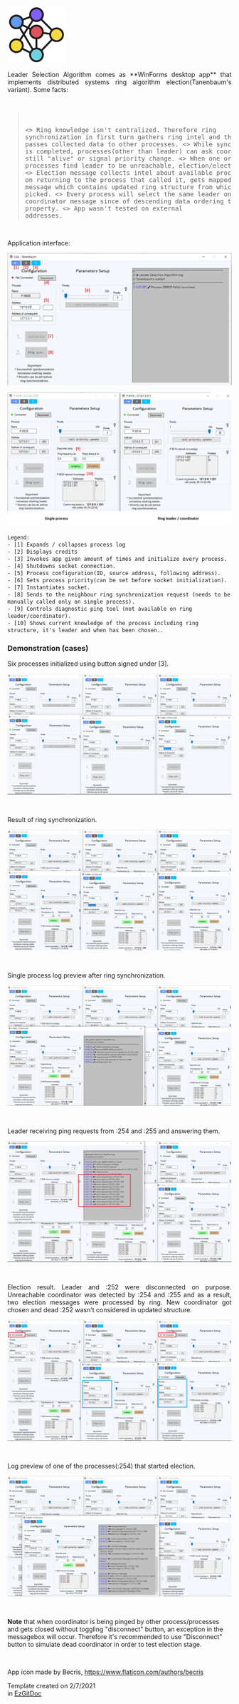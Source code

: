 <p align="left"><img src="https://raw.githubusercontent.com/trolit/leader-selection-Tanenbaum/images/images/appLogo.png" alt="App logo" width="130"/></p>

<p align="justify">Leader Selection Algorithm comes as **WinForms desktop app** that implements distributed systems ring algorithm election(Tanenbaum's variant). Some facts: <br/>
<pre>

> <> Ring knowledge isn't centralized. Therefore ring synchronization in first turn gathers ring intel
and then it's invoker passes collected data to other processes.
> <> While synchronization is completed, processes(other than leader) can ask coordinator if it's still 
"alive" or signal priority change. 
> <> When one or more processes find leader to be unreachable, election/elections are raised. 
> <> Election message collects intel about available processes and on returning to the process that called 
it, gets mapped to coordinator message which contains updated ring structure from which new leader is picked.
> <> Every process will select the same leader on coordinator message since of descending data ordering 
through priority property.
> <> App wasn't tested on external addresses.</pre></p> 

<br/> Application interface:

<p align="center"><img src="https://raw.githubusercontent.com/trolit/leader-selection-Tanenbaum/images/images/img1.png" alt="App interface 1"/></p>

<p align="center"><img src="https://raw.githubusercontent.com/trolit/leader-selection-Tanenbaum/images/images/img2.png" alt="App interface 2"/></p>

```
Legend:
- [1] Expands / collapses process log
- [2] Displays credits
- [3] Invokes app given amount of times and initialize every process.
- [4] Shutdowns socket connection.
- [5] Process configuration(ID, source address, following address).
- [6] Sets process priority(can be set before socket initialization).
- [7] Instantiates socket.
- [8] Sends to the neighbour ring synchronization request (needs to be manually called only on single process).
- [9] Controls diagnostic ping tool (not available on ring leader/coordinator).
- [10] Shows current knowledge of the process including ring structure, it's leader and when has been chosen..
```

<h3>Demonstration (cases)</h3>

<p align="justify">Six processes initialized using button signed under [3]. </p>

<p align="center"><img src="https://raw.githubusercontent.com/trolit/leader-selection-Tanenbaum/images/images/img3.png" alt="App preview 1"/></p>

<br/>

<p align="justify">Result of ring synchronization.</p>

<p align="center"><img src="https://raw.githubusercontent.com/trolit/leader-selection-Tanenbaum/images/images/img4.png" alt="App preview 2"/></p>

<br/>

<p align="justify">Single process log preview after ring synchronization.</p>

<p align="center"><img src="https://raw.githubusercontent.com/trolit/leader-selection-Tanenbaum/images/images/img5.png" alt="App preview 3"/></p>

<br/>

<p align="justify">Leader receiving ping requests from :254 and :255 and answering them.  </p>

<p align="center"><img src="https://raw.githubusercontent.com/trolit/leader-selection-Tanenbaum/images/images/img6.png" alt="App preview 4"/></p>

<br/>

<p align="justify">Election result. Leader and :252 were disconnected on purpose. Unreachable coordinator was detected by :254 and :255 and as a result, two election messages were processed by ring. New coordinator got chosen and dead :252 wasn't considered in updated structure.</p>

<p align="center"><img src="https://raw.githubusercontent.com/trolit/leader-selection-Tanenbaum/images/images/img7.png" alt="App preview 5"/></p>

<br/>

<p align="justify">Log preview of one of the processes(:254) that started election.</p>

<p align="center"><img src="https://raw.githubusercontent.com/trolit/leader-selection-Tanenbaum/images/images/img8.png" alt="App preview 6"/></p>

<br/>

<strong>Note</strong> that when coordinator is being pinged by other process/processes and gets closed without toggling "disconnect" button, an exception in the messagebox will occur. Therefore it's recommended to use "Disconnect" button to simulate dead coordinator in order to test election stage. 

<br/>

App icon made by Becris, https://www.flaticon.com/authors/becris 

Template created on 2/7/2021 <br/> in <a href="https://github.com/trolit/EzGitDoc">EzGitDoc</a>

